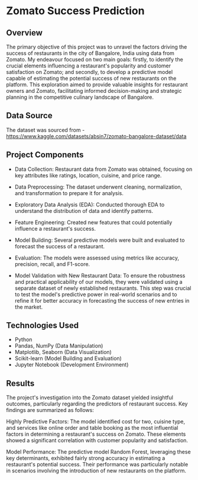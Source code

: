 # Zomato Success Prediction
## Overview
The primary objective of this project was to unravel the factors driving the success of restaurants in the city of Bangalore, India using data from Zomato. My endeavour focused on two main goals: firstly, to identify the crucial elements influencing a restaurant's popularity and customer satisfaction on Zomato; and secondly, to develop a predictive model capable of estimating the potential success of new restaurants on the platform. This exploration aimed to provide valuable insights for restaurant owners and Zomato, facilitating informed decision-making and strategic planning in the competitive culinary landscape of Bangalore.
## Data Source
The dataset was sourced from -
https://www.kaggle.com/datasets/absin7/zomato-bangalore-dataset/data
## Project Components
- Data Collection: Restaurant data from Zomato was obtained, focusing on key attributes like ratings, location, cuisine, and price range.

- Data Preprocessing: The dataset underwent cleaning, normalization, and transformation to prepare it for analysis.

- Exploratory Data Analysis (EDA): Conducted thorough EDA to understand the distribution of data and identify patterns.

- Feature Engineering: Created new features that could potentially influence a restaurant's success.

- Model Building: Several predictive models were built and evaluated to forecast the success of a restaurant.

- Evaluation: The models were assessed using metrics like accuracy, precision, recall, and F1-score.

- Model Validation with New Restaurant Data: To ensure the robustness and practical applicability of our models, they were validated using a separate dataset of newly established restaurants. This step was crucial to test the model's predictive power in real-world scenarios and to refine it for better accuracy in forecasting the success of new entries in the market.
## Technologies Used
- Python
- Pandas, NumPy (Data Manipulation)
- Matplotlib, Seaborn (Data Visualization)
- Scikit-learn (Model Building and Evaluation)
- Jupyter Notebook (Development Environment)
## Results
The project's investigation into the Zomato dataset yielded insightful outcomes, particularly regarding the predictors of restaurant success. Key findings are summarized as follows:

Highly Predictive Factors: The model identified cost for two, cuisine type, and services like online order and table booking as the most influential factors in determining a restaurant's success on Zomato. These elements showed a significant correlation with customer popularity and satisfaction.

Model Performance: The predictive model Random Forest, leveraging these key determinants, exhibited fairly strong accuracy in estimating a restaurant's potential success. Their performance was particularly notable in scenarios involving the introduction of new restaurants on the platform.

